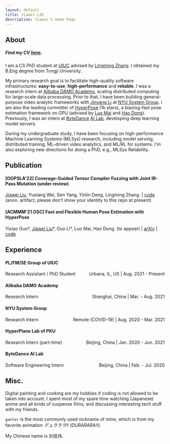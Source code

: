 ```yaml
---
layout: default
title: Jiawei LIU
description: Jiawei's Home Page
---
```


## About

##### Find my CV [here](assets/pdf/jiawei_cv.pdf).

I am a CS PhD student at [UIUC](https://illinois.edu/) advised by [Lingming Zhang](http://lingming.cs.illinois.edu/). I obtained my B.Eng degree from Tongji University.

My primary research goal is to facilitate high-quality software infrastructures: **easy-to-use**, **high-performance** and **reliable**. I was a research intern at [Alibaba DAMO Academy](https://damo.alibaba.com/?lang=en), scaling distributed computing for large-scale data processing. Prior to that, I have been building general-purpose video analytic frameworks with [Jinyang Li](http://www.news.cs.nyu.edu/~jinyang/) at [NYU System Group](http://news.cs.nyu.edu/). I am also the leading committer of [HyperPose](https://github.com/tensorlayer/hyperpose) (1k stars), a blazing-fast pose estimation framework on GPU (advised by [Luo Mai](https://luomai.github.io/) and [Hao Dong](https://zsdonghao.github.io/)). Previously, I was an intern at [ByteDance](https://www.bytedance.com/en/) [AI Lab](https://ailab.bytedance.com/), developing deep learning model servers.

During my undergraduate study, I have been focusing on high-performance Machine Learning Systems (MLSys) research, including model serving, distributed training, ML-driven video analytics, and ML/RL for systems. I'm also exploring new directions for doing a PhD, e.g., MLSys Reliability.

## Publication

#### **[OOPSLA'22]** Coverage-Guided Tensor Compiler Fuzzing with Joint IR-Pass Mutation (under review)

<u>Jiawei Liu</u>, Yuxiang Wei, Sen Yang, Yinlin Deng, Lingming Zhang. | [code](https://github.com/tensorlayer/hyperpose) (anon. artifact, please don't show your identity to this repo at present)

#### **[ACMMM'21 OSC]** Fast and Flexible Human Pose Estimation with HyperPose

Yixiao Guo\*, <u>Jiawei Liu</u>\*, Guo Li\*, Luo Mai, Hao Dong. (to appear) | [arXiv](https://arxiv.org/abs/2108.11826) | [code](https://github.com/tensorlayer/hyperpose)

## Experience

#### PL/FM/SE Group of UIUC

<p style="text-align:left;">
Research Assistant / PhD Student
<span style="float:right;">
    Urbana, IL, US | Aug. 2021 - Present
</span>
</p>

#### Alibaba DAMO Academy

<p style="text-align:left;">
Research Intern
<span style="float:right;">
    Shanghai, China | Mar. - Aug. 2021
</span>
</p>

#### NYU System Group

<p style="text-align:left;">
Research Intern
<span style="float:right;">
    Remote (COVID-19) | Aug. 2020 - Mar. 2021
</span>
</p>

#### HyperPlane Lab of PKU

<p style="text-align:left;">
Research Intern (part-time)
<span style="float:right;">
    Beijing, China | Jan. 2020 - Jun. 2021
</span>
</p>

#### ByteDance AI Lab

<p style="text-align:left;">
Software Engineering Intern
<span style="float:right;">
    Beijing, China | Feb. - Jul. 2020
</span>
</p>

## Misc.

Digital painting and cooking are my hobbies if coding is not allowed to be taken into account.
I spent most of my spare time watching (Japanese) anime and all kinds of suspense films, and discussing interesting tech stuff with my friends.

`ganler` is the most commonly used nickname of mine, which is from my favorite animation *デュラララ!! (DURARARA!!)*.

My Chinese name is 刘佳伟.
